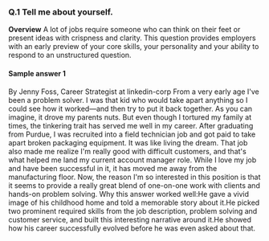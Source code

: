 ### Q.1 Tell me about yourself.

**Overview**
A lot of jobs require someone who can think on their feet or present ideas with crispness and clarity. This question provides employers with an early preview of your core skills, your personality and your ability to respond to an unstructured question.

#### Sample answer 1
By Jenny Foss, Career Strategist at linkedin-corp
From a very early age I've been a problem solver. I was that kid who would take apart anything so I could see how it worked—and then try to put it back together. As you can imagine, it drove my parents nuts. But even though I tortured my family at times, the tinkering trait has served me well in my career. After graduating from Purdue, I was recruited into a field technician job and got paid to take apart broken packaging equipment. It was like living the dream. That job also made me realize I'm really good with difficult customers, and that's what helped me land my current account manager role. While I love my job and have been successful in it, it has moved me away from the manufacturing floor. Now, the reason I'm so interested in this position is that it seems to provide a really great blend of one-on-one work with clients and hands-on problem solving. Why this answer worked well:He gave a vivid image of his childhood home and told a memorable story about it.He picked two prominent required skills from the job description, problem solving and customer service, and built this interesting narrative around it.He showed how his career successfully evolved before he was even asked about that.


